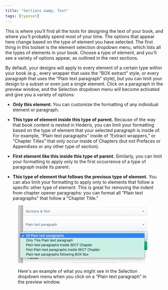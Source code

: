 ```yaml
---
title: "Sections &amp; Text"
tags: [typeset]
---
```

 
<html><body><section data-type="chapter" class="hsecchapter" data-hederis-type="hsecchapter" id="typeset-text-design" data-pi-attrs="id: typeset-text-design; data-tags: typeset;" role="doc-chapter" data-tags="typeset" data-author-name=" " data-book-title=" " title="Sections &amp; Text"><p class="hblkp" data-hederis-type="hblkp" id="plgLtkMeH">This is where you&#8217;ll find all the tools for designing the text of your book, and where you&#8217;ll probably spend most of your time. The options that appear here change based on the type of element you have selected. The first thing in this toolset is the element selection dropdown menu, which lists all the types of elements in your book. Choose a type of element, and you&#8217;ll see a variety of options appear, as outlined in the next sections.</p><p class="hblkp" data-hederis-type="hblkp" id="pT50cUQ0d">By default, your designs will apply to every element of a certain type within your book (e.g., every wrapper that uses the &#8220;BOX extract&#8221; style, or every paragraph that uses the &#8220;Plain text paragraph&#8221; style), but you can limit your design to a subset or even just a single element. Click on a paragraph in the preview window, and the Selection dropdown menu will become activated and give you a variety of options:</p><ul class="hwprbulletlist" data-hederis-type="hwprbulletlist" id="pzgzFEygL"><li class="hblkuli" data-hederis-type="hblkuli" id="liYDGNnyCr"><p class="hblkuli" data-hederis-type="hblklip" id="pVN1uAHV5"><strong data-hederis-type="hspanstrong" id="pXyA5RmDn">Only this element. </strong>You can customize the formatting of any individual element or paragraph.</p></li><li class="hblkuli" data-hederis-type="hblkuli" id="liU5qA3A5C"><p class="hblkuli" data-hederis-type="hblklip" id="p769qnMdp"><strong class="hspanstrong" data-hederis-type="hspanstrong" id="pmOdPxQoC">This type of element inside this type of parent.</strong> Because of the way that book content is nested in Hederis, you can limit your formatting based on the type of element that your selected paragraph is inside of. For example, &#8220;Plain text paragraphs&#8221; inside of &#8220;Extract wrappers,&#8221; or &#8220;Chapter Titles&#8221; that only occur inside of Chapters (but not Prefaces or Appendixes or any other type of section).</p></li><li class="hblkuli" data-hederis-type="hblkuli" id="lijGmVNibI"><p class="hblkuli" data-hederis-type="hblklip" id="pIy7xgmzK"><strong class="hspanstrong" data-hederis-type="hspanstrong" id="pNT6SNzoD">First element like this inside this type of parent. </strong>Similarly, you can limit your formatting to apply only to the first occurrence of a type of paragraph inside its parent.</p></li><li class="hblkuli" data-hederis-type="hblkuli" id="liTZJlvCXE"><p class="hblkuli" data-hederis-type="hblklip" id="pQnkjHOGv"><strong class="hspanstrong" data-hederis-type="hspanstrong" id="pnONh2Lq8">This type of element that follows the previous type of element.</strong> You can also limit your formatting to apply only to elements that follow a specific other type of element. This is great for removing the indent from chapter opener paragraphs: you can format all &#8220;Plain text paragraphs&#8221; that follow a &#8220;Chapter Title.&#8221;</p></li></ul><figure class="hwprfig" data-hederis-type="hwprfig" id="puRkJaJC5"><img data-hederis-type="hblkimg" class="hblkimg" id="pUeqCVwn5" src="/images/subselectors.png" data-img-src="/images/subselectors.png"/><p class="hblkcaption" data-hederis-type="hblkcaption" id="pRlsJ8l0o">Here's an example of what you might see in the Selection dropdown menu when you click on a &#8220;Plain text paragraph&#8221; in the preview window.</p></figure></section></body></html>
